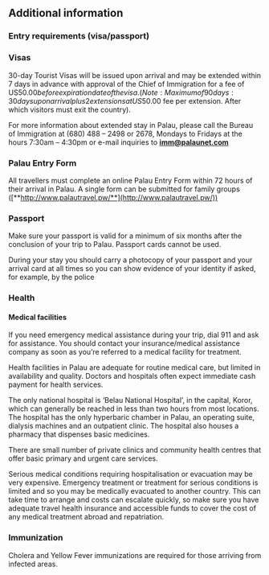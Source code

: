 ## Additional information

### **Entry requirements (visa/passport)**

### **Visas**

30-day Tourist Visas will be issued upon arrival and may be extended within 7 days in advance with approval of the Chief of Immigration for a fee of US$50.00 before expiration date of the visa. (Note: Maximum of 90 days: 30 days upon arrival plus 2 extensions at US$50.00 fee per extension. After which visitors must exit the country).

For more information about extended stay in Palau, please call the Bureau of Immigration at (680) 488 – 2498 or 2678, Mondays to Fridays at the hours 7:30am – 4:30pm or e-mail inquiries to **imm@palaunet.com**

### **Palau Entry Form**

All travellers must complete an online Palau Entry Form within 72 hours of their arrival in Palau. A single form can be submitted for family groups ([**http://www.palautravel.pw/**](http://www.palautravel.pw/))

### **Passport**

Make sure your passport is valid for a minimum of six months after the conclusion of your trip to Palau. Passport cards cannot be used.

During your stay you should carry a photocopy of your passport and your arrival card at all times so you can show evidence of your identity if asked, for example, by the police

### **Health**

#### **Medical facilities**

If you need emergency medical assistance during your trip, dial 911 and ask for assistance. You should contact your insurance/medical assistance company as soon as you’re referred to a medical facility for treatment.

Health facilities in Palau are adequate for routine medical care, but limited in availability and quality. Doctors and hospitals often expect immediate cash payment for health services.

The only national hospital is ‘Belau National Hospital’, in the capital, Koror, which can generally be reached in less than two hours from most locations. The hospital has the only hyperbaric chamber in Palau, an operating suite, dialysis machines and an outpatient clinic. The hospital also houses a pharmacy that dispenses basic medicines.

There are small number of private clinics and community health centres that offer basic primary and urgent care services.

Serious medical conditions requiring hospitalisation or evacuation may be very expensive. Emergency treatment or treatment for serious conditions is limited and so you may be medically evacuated to another country. This can take time to arrange and costs can escalate quickly, so make sure you have adequate travel health insurance and accessible funds to cover the cost of any medical treatment abroad and repatriation.

### **Immunization**

Cholera and Yellow Fever immunizations are required for those arriving from infected areas.